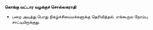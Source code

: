 **கொங்கு வட்டார வழக்குச் சொல்லகராதி**
- பறை அடித்து பொது நிகழ்ச்சியைமக்களுக்கு தெரிவித்தல். எங்கூருல நோம்பு சாட்டியிருக்குது.

